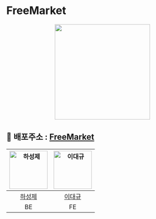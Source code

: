 # FreeMarket

<div align="center">
    <img src="https://github.com/FreeMarketProject/frontend/assets/95404736/25b363e2-09a6-4caa-bbd6-9925338dbb05" width="250"/>
</div>

<h2>🔗 배포주소 : <a href="http://146.56.148.72:3001/" rel="nofollow">FreeMarket</a></h2></h2>

<table width="25%">
    <thead>
        <tr>
            <th align="center"><a target="_blank" rel="noopener noreferrer" href="/codestates-seb/seb43_main_017/blob/main/img/4.png"><img src="https://github.com/WorldMarketProject/frontend/assets/95404736/5bbb15a7-1e63-4300-8f74-a80bcd3240f0" alt="하성제" style="width: 100px;"></a></th>
            <th align="center"><a target="_blank" rel="noopener noreferrer" href="/codestates-seb/seb43_main_017/blob/main/img/4.png"><img src="https://github.com/WorldMarketProject/frontend/assets/95404736/7839f7de-adbc-4368-ba99-e6933847fae4" alt="이대규" style="width: 100px;"></a></th>
        </tr>
    </thead>
    <tbody>
        <tr>
            <td align="center"><a href="https://github.com/HaSungJe">하성제</a></td>
            <td align="center"><a href="https://github.com/ilimes">이대규</a></td>
        </tr>
        <tr>
            <td align="center">BE</td>
            <td align="center">FE</td>
        </tr>
    </tbody>
</table>
